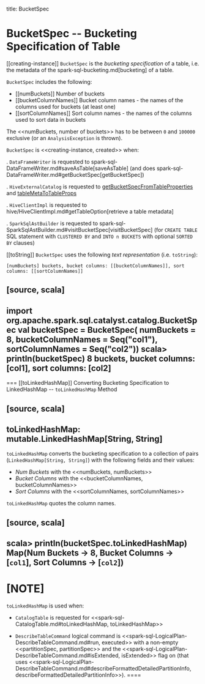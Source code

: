 title: BucketSpec

# BucketSpec -- Bucketing Specification of Table

[[creating-instance]]
`BucketSpec` is the *bucketing specification* of a table, i.e. the metadata of the spark-sql-bucketing.md[bucketing] of a table.

`BucketSpec` includes the following:

* [[numBuckets]] Number of buckets
* [[bucketColumnNames]] Bucket column names - the names of the columns used for buckets (at least one)
* [[sortColumnNames]] Sort column names - the names of the columns used to sort data in buckets

The <<numBuckets, number of buckets>> has to be between `0` and `100000` exclusive (or an `AnalysisException` is thrown).

`BucketSpec` is <<creating-instance, created>> when:

. `DataFrameWriter` is requested to spark-sql-DataFrameWriter.md#saveAsTable[saveAsTable] (and does spark-sql-DataFrameWriter.md#getBucketSpec[getBucketSpec])

. `HiveExternalCatalog` is requested to [getBucketSpecFromTableProperties](hive/HiveExternalCatalog.md#getBucketSpecFromTableProperties) and [tableMetaToTableProps](hive/HiveExternalCatalog.md#tableMetaToTableProps)

. `HiveClientImpl` is requested to hive/HiveClientImpl.md#getTableOption[retrieve a table metadata]

. `SparkSqlAstBuilder` is requested to spark-sql-SparkSqlAstBuilder.md#visitBucketSpec[visitBucketSpec] (for `CREATE TABLE` SQL statement with `CLUSTERED BY` and `INTO n BUCKETS` with optional `SORTED BY` clauses)

[[toString]]
`BucketSpec` uses the following *text representation* (i.e. `toString`):

```
[numBuckets] buckets, bucket columns: [[bucketColumnNames]], sort columns: [[sortColumnNames]]
```

[source, scala]
----
import org.apache.spark.sql.catalyst.catalog.BucketSpec
val bucketSpec = BucketSpec(
  numBuckets = 8,
  bucketColumnNames = Seq("col1"),
  sortColumnNames = Seq("col2"))
scala> println(bucketSpec)
8 buckets, bucket columns: [col1], sort columns: [col2]
----

=== [[toLinkedHashMap]] Converting Bucketing Specification to LinkedHashMap -- `toLinkedHashMap` Method

[source, scala]
----
toLinkedHashMap: mutable.LinkedHashMap[String, String]
----

`toLinkedHashMap` converts the bucketing specification to a collection of pairs (`LinkedHashMap[String, String]`) with the following fields and their values:

* *Num Buckets* with the <<numBuckets, numBuckets>>
* *Bucket Columns* with the <<bucketColumnNames, bucketColumnNames>>
* *Sort Columns* with the <<sortColumnNames, sortColumnNames>>

`toLinkedHashMap` quotes the column names.

[source, scala]
----
scala> println(bucketSpec.toLinkedHashMap)
Map(Num Buckets -> 8, Bucket Columns -> [`col1`], Sort Columns -> [`col2`])
----

[NOTE]
====
`toLinkedHashMap` is used when:

* `CatalogTable` is requested for <<spark-sql-CatalogTable.md#toLinkedHashMap, toLinkedHashMap>>

* `DescribeTableCommand` logical command is <<spark-sql-LogicalPlan-DescribeTableCommand.md#run, executed>> with a non-empty <<partitionSpec, partitionSpec>> and the <<spark-sql-LogicalPlan-DescribeTableCommand.md#isExtended, isExtended>> flag on (that uses <<spark-sql-LogicalPlan-DescribeTableCommand.md#describeFormattedDetailedPartitionInfo, describeFormattedDetailedPartitionInfo>>).
====
